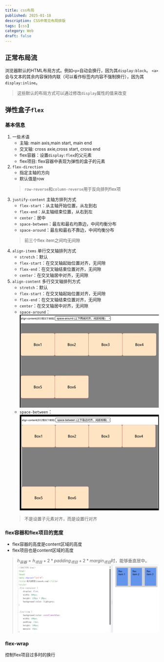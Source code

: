```yaml
---
title: css布局
published: 2025-01-18
description: CSS中常见布局排版
tags: [css]
category: Web
draft: false
---
```

## 正常布局流
浏览器默认的HTML布局方式。例如`<p>`自动会换行，因为其`display:block`。
`<a>`会与文本的其余内容保持内联（可以看作标签内内容不强制换行），因为其`display:inline`。
> 这些默认的布局方式可以通过修改`display`属性的值来改变

## 弹性盒子`flex`
### 基本信息
1. 一些术语
   - 主轴: main axis,main start, main end
   - 交叉轴: cross axie,cross start, cross end
   - flex容器：设置`display:flex`的父元素
   - flex项目: flex容器中表现为弹性的盒子的元素
2. `flex-direction`
   - 指定主轴的方向
   - 默认值是row
   > `row-reverse`和`column-reverse`用于反向排列flex项
3. `justify-content`
   主轴方排列方式
   - `flex-start`：从主轴开始位置，从左到右
   - `flex-end`：从主轴结束位置，从右到左
   - `center`：居中
   - `space-between`：最左和最右均靠边，中间均衡分布
   - `space-around`：最左和最右不靠边，中间均衡分布
   > 前三个flex item之间均无间隙
4. `align-items`
   单行交叉轴排列方式
   - `stretch`：默认
   - `flex-start`：在交叉轴起始位置对齐，无间隙
   - `flex-end`：在交叉轴结束位置对齐，无间隙
   - `center`：在交叉轴居中对齐，无间隙
5. `align-content`
   多行交叉轴排列方式
   - `stretch`：默认
   - `flex-start`：在交叉轴起始位置对齐，无间隙
   - `flex-end`：在交叉轴结束位置对齐，无间隙
   - `center`：在交叉轴居中对齐，无间隙  
   - `space-around`：
    ![alt text](assets/image-1.png)
   - `space-between`：
    ![alt text](assets/image.png)
    > 不是设置子元素对齐，而是设置行对齐

### flex容器和flex项目的宽度
- flex容器的高度是content区域的高度
- flex项目也是content区域的高度
> $h_{容器} = h_{项目} + 2*padding_{项目} + 2*margin_{项目}$时，能够垂直居中。
> ![alt text](assets/image-2.png)


### flex-wrap
控制flex项目过多时的换行